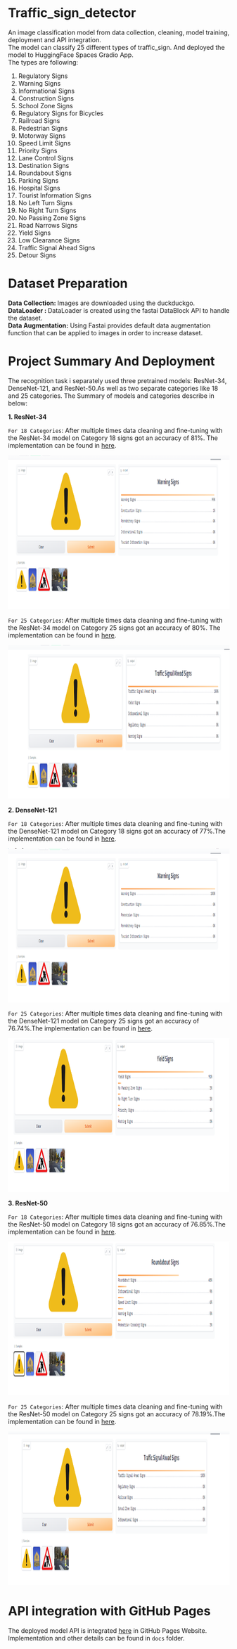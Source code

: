 # Traffic_sign_detector
An image classification model from data collection, cleaning, model training, deployment and API integration.<br/>
The model can classify 25 different types of traffic_sign. And deployed the model to HuggingFace Spaces Gradio App. <br/>
The types are following: <br/>
1. Regulatory Signs
 2. Warning Signs
 3. Informational Signs
 4. Construction Signs
 5. School Zone Signs
 6. Regulatory Signs for Bicycles
 7. Railroad Signs
 8. Pedestrian Signs
 9. Motorway Signs
 10. Speed Limit Signs
 11. Priority Signs
 12. Lane Control Signs
 13. Destination Signs
 14. Roundabout Signs
 15. Parking Signs
 16. Hospital Signs
 17. Tourist Information Signs
 18. No Left Turn Signs
 19. No Right Turn Signs
 20. No Passing Zone Signs
 21. Road Narrows Signs
 22. Yield Signs
 23. Low Clearance Signs
 24. Traffic Signal Ahead Signs
 25. Detour Signs

# Dataset Preparation
 <b>Data Collection: </b> Images are downloaded using the duckduckgo.</br>
 <b>DataLoader : </b> DataLoader is created using the fastai DataBlock API to handle the dataset.</br>
 <b>Data Augmentation:</b> Using Fastai provides default data augmentation function that can be applied to images in order to increase dataset.

# Project Summary And Deployment
The recognition task i separately used three pretrained models: ResNet-34, DenseNet-121, and ResNet-50.As well as two separate categories like 18 and 25 categories. The Summary of models and categories describe in below:

 <b>1. ResNet-34</b></br>
 
 `For 18 Categories`: After multiple times data cleaning and fine-tuning with the ResNet-34 model on Category 18 signs got an accuracy of 81%. The implementation can be found in [here](https://huggingface.co/spaces/MdRiad/traffic_sign_recognizer).
 
 <img src="images/resnet_34_18.png" width=900 height=350>

 `For 25 Categories`: After multiple times data cleaning and fine-tuning with the ResNet-34 model on Category 25 signs got an accuracy of 80%. The implementation can be found in [here](https://huggingface.co/spaces/MdRiad/traffic_sign_recognizer_resnet34_25cat).
 
<img src="images/traffic_sign_resnet34_25_cat.png" width=900 height=350>

<b>2. DenseNet-121</b></br>

`For 18 Categories`: After multiple times data cleaning and fine-tuning with the DenseNet-121 model on Category 18 signs got an accuracy of 77%.The implementation can be found in [here](https://huggingface.co/spaces/MdRiad/traffic_sign_recognizer_with_densenet).
 
<img src="images/densenet18.png" width=900 height=350>

`For 25 Categories`: After multiple times data cleaning and fine-tuning with the DenseNet-121 model on Category 25 signs got an accuracy of 76.74%.The implementation can be found in [here](https://huggingface.co/spaces/MdRiad/traffic_sign_recognizer_densenet_25_cat).
 
<img src="images/traffic_sign_densenet_25_cat.png" width=900 height=350>

<b>3. ResNet-50</b></br>

`For 18 Categories`: After multiple times data cleaning and fine-tuning with the ResNet-50 model on Category 18 signs got an accuracy of 76.85%.The implementation can be found in [here](https://huggingface.co/spaces/MdRiad/traffic_sign_recognizer_with_densenet).
 
<img src="images/resnet50_18cat.png" width=900 height=350>

`For 25 Categories`: After multiple times data cleaning and fine-tuning with the ResNet-50 model on Category 25 signs got an accuracy of 78.19%.The implementation can be found in [here](https://huggingface.co/spaces/MdRiad/traffic_sign_recognizer_resnet50_25cat).
 
<img src="images/resnet50_25cat.png" width=900 height=350>



# API integration with GitHub Pages
The deployed model API is integrated [here](https://github.com/riad5089/Traffic_sign_detector) in GitHub Pages Website. Implementation and other details can be found in `docs` folder.
